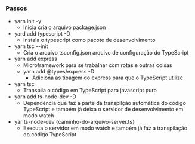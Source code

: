 ### Passos

- yarn init -y
    - Inicia cria o arquivo package.json
- yard add typescript -D
    - Instala o typescript como pacote de desenvolvimento
- yarn tsc --init
    - Cria o arquivo tsconfig.json arquivo de configuração do TypeScript
- yarn add express
    - Microframework para se trabalhar com rotas e outras coisas
    - yarn add @types/express -D
        - Adiciona as tipagem do express para que o TypeScript utilize
- yarn tsc
    - Transpila o código em TypeScript para javascript puro
- yarn add ts-node-dev -D
    - Dependência que faz a parte da transpilção automática do código TypeScript e também já deixa o servidor de desenvolvimento em modo watch
- yar ts-node-dev {caminho-do-arquivo-server.ts}
    - Executa o servidor em modo watch e também já faz a transpilação do código TypeScript

